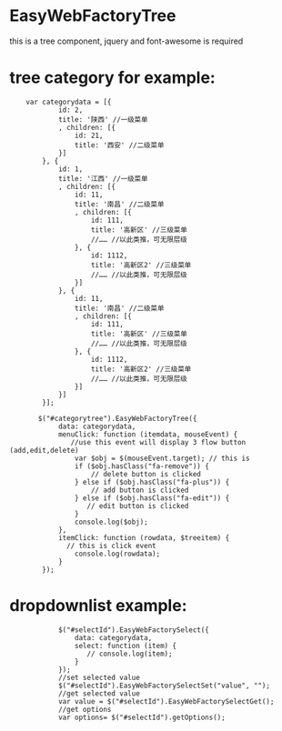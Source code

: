 # EasyWebFactoryTree
this is a tree component, jquery and font-awesome is required

# tree category for example:

        var categorydata = [{
                id: 2,
                title: '陕西' //一级菜单
                , children: [{
                    id: 21,
                    title: '西安' //二级菜单
                }]
            }, {
                id: 1,
                title: '江西' //一级菜单
                , children: [{
                    id: 11,
                    title: '南昌' //二级菜单
                    , children: [{
                        id: 111,
                        title: '高新区' //三级菜单
                        //…… //以此类推，可无限层级
                    }, {
                        id: 1112,
                        title: '高新区2' //三级菜单
                        //…… //以此类推，可无限层级
                    }]
                }, {
                    id: 11,
                    title: '南昌' //二级菜单
                    , children: [{
                        id: 111,
                        title: '高新区' //三级菜单
                        //…… //以此类推，可无限层级
                    }, {
                        id: 1112,
                        title: '高新区2' //三级菜单
                        //…… //以此类推，可无限层级
                    }]
                }]
            }];

           $("#categorytree").EasyWebFactoryTree({
                data: categorydata,
                menuClick: function (itemdata, mouseEvent) {
                   //use this event will display 3 flow button (add,edit,delete)
                    var $obj = $(mouseEvent.target); // this is 
                    if ($obj.hasClass("fa-remove")) {
                        // delete button is clicked
                    } else if ($obj.hasClass("fa-plus")) {
                        // add button is clicked
                    } else if ($obj.hasClass("fa-edit")) {
                       // edit button is clicked
                    }
                    console.log($obj);
                },
                itemClick: function (rowdata, $treeitem) {
                  // this is click event
                    console.log(rowdata);
                }
            });

 # dropdownlist example:
 
                $("#selectId").EasyWebFactorySelect({
                    data: categorydata,
                    select: function (item) {
                       // console.log(item);
                    }
                });
                //set selected value
                $("#selectId").EasyWebFactorySelectSet("value", "");
                //get selected value 
                var value = $("#selectId").EasyWebFactorySelectGet();
                //get options
                var options= $("#selectId").getOptions();
